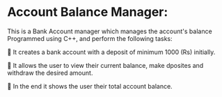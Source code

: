 # Account Balance Manager:

This is a Bank Account manager which manages the account's balance Programmed using C++, and perform the following tasks: 

📌 It creates a bank account with a deposit of minimum 1000 (Rs) initially. 

📌 It allows the user to view their current balance, make dposites and withdraw the desired amount.

📌 In the end it shows the user their total account balance.